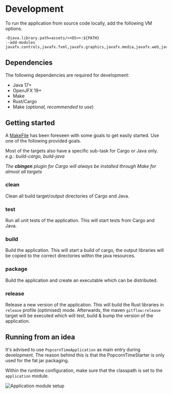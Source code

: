 # Development

To run the application from source code locally, add the following VM options.

    -Djava.library.path=assets/<<OS>>:${PATH}
    --add-modules javafx.controls,javafx.fxml,javafx.graphics,javafx.media,javafx.web,javafx.swing

## Dependencies

The following dependencies are required for development:

- Java 17+
- OpenJFX 19+
- Make
- Rust/Cargo
- Make (_optional, recommended to use_)

## Getting started

A [MakeFile](../Makefile) has been foreseen with some goals to get easily started.
Use one of the following provided goals.

Most of the targets also have a specific sub-task for Cargo or Java only.
_e.g.: build-cargo, build-java_

_The **cbingen** plugin for Cargo will always be installed through Make for almost all targets_

### clean

Clean all build target/output directories of Cargo and Java.

### test

Run all unit tests of the application.
This will start tests from Cargo and Java.

### build

Build the application.
This will start a build of cargo, the output libraries will be copied
to the correct directories within the java resources.

### package

Build the application and create an executable which can be distributed.

### release

Release a new version of the application.
This will build the Rust libraries in `release` profile (optimised) mode.
Afterwards, the maven `gitflow:release` target will be executed which will test, build & bump the version of the application.

## Running from an idea

It's advised to use `PopcornTimeApplication` as main entry during development. The reason behind this is that the
PopcornTimeStarter is only used for the fat jar packaging.

Within the runtime configuration, make sure that the classpath is set to the `application` module.

![Application module setup](https://i.imgur.com/EVDQLmS.png)